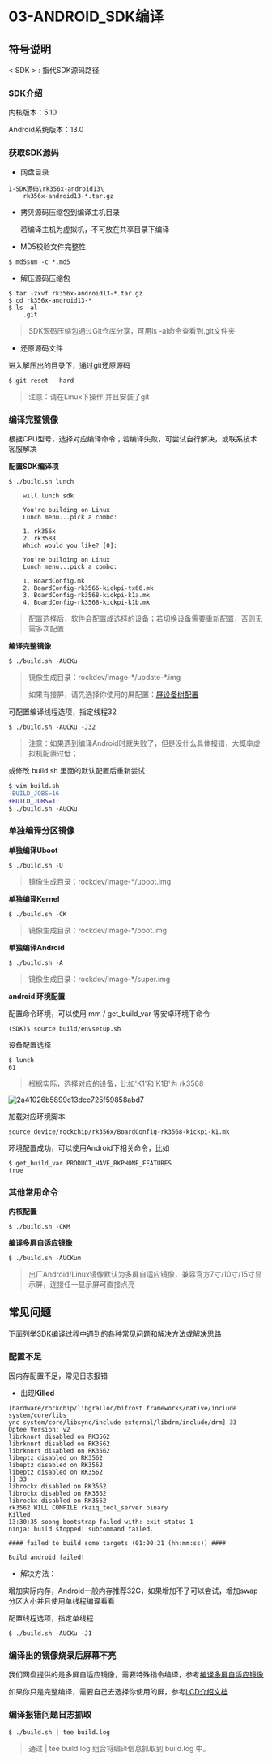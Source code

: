 # 03-ANDROID_SDK编译

## 符号说明

< SDK > : 指代SDK源码路径



### SDK介绍

内核版本：5.10

Android系统版本：13.0



### 获取SDK源码

* 网盘目录

```
1-SDK源码\rk356x-android13\
	rk356x-android13-*.tar.gz
```



* 拷贝源码压缩包到编译主机目录

  若编译主机为虚拟机，不可放在共享目录下编译



* MD5校验文件完整性

```
$ md5sum -c *.md5
```



* 解压源码压缩包

```
$ tar -zxvf rk356x-android13-*.tar.gz
$ cd rk356x-android13-*
$ ls -al
	.git
```

> SDK源码压缩包通过Git仓库分享，可用ls -al命令查看到.git文件夹



* 还原源码文件

进入解压出的目录下，通过git还原源码

```
$ git reset --hard
```

> 注意：请在Linux下操作 并且安装了git



### 编译完整镜像

根据CPU型号，选择对应编译命令；若编译失败，可尝试自行解决，或联系技术客服解决

**配置SDK编译项**

```
$ ./build.sh lunch

	will lunch sdk

	You're building on Linux
	Lunch menu...pick a combo:

	1. rk356x
	2. rk3588
	Which would you like? [0]:

	You're building on Linux
	Lunch menu...pick a combo:

	1. BoardConfig.mk
	2. BoardConfig-rk3566-kickpi-tx66.mk
	3. BoardConfig-rk3568-kickpi-k1a.mk
	4. BoardConfig-rk3568-kickpi-k1b.mk
```

>配置选择后，软件会配置成选择的设备；若切换设备需要重新配置，否则无需多次配置



**编译完整镜像**

```
$ ./build.sh -AUCKu
```

> 镜像生成目录：rockdev/Image-*/update-\*.img
>
> 如果有接屏，请先选择你使用的屏配置：[屏设备树配置](..\05-外设驱动\LCD.md#LCDDriver) 



可配置编译线程选项，指定线程32

```
$ ./build.sh -AUCKu -J32
```

> 注意：如果遇到编译Android时就失败了，但是没什么具体报错，大概率虚拟机配置过低；

或修改 build.sh 里面的默认配置后重新尝试

```diff
$ vim build.sh
-BUILD_JOBS=16
+BUILD_JOBS=1
$ ./build.sh -AUCKu
```



### 单独编译分区镜像

**单独编译Uboot**

```
$ ./build.sh -U
```

> 镜像生成目录：rockdev/Image-\*/uboot.img



**单独编译Kernel**

```
$ ./build.sh -CK
```

> 镜像生成目录：rockdev/Image-\*/boot.img



**单独编译Android**

```
$ ./build.sh -A
```

> 镜像生成目录：rockdev/Image-\*/super.img



**android 环境配置**

配置命令环境，可以使用 mm / get_build_var 等安卓环境下命令

```shell
(SDK)$ source build/envsetup.sh
```

设备配置选择

```
$ lunch
61
```

> 根据实际，选择对应的设备，比如'K1'和'K1B'为 rk3568

![2a41026b5899c13dcc725f59858abd7](http://tanzhtanzh.oss-cn-shenzhen.aliyuncs.com/img/2a41026b5899c13dcc725f59858abd7.png)

加载对应环境脚本

```
source device/rockchip/rk356x/BoardConfig-rk3568-kickpi-k1.mk 
```

环境配置成功，可以使用Android下相关命令，比如

```
$ get_build_var PRODUCT_HAVE_RKPHONE_FEATURES
true
```



### 其他常用命令

**内核配置**

```
$ ./build.sh -CKM
```

**编译多屏自适应镜像**<a id='multi'> </a>

```
$ ./build.sh -AUCKum
```

> 出厂Android/Linux镜像默认为多屏自适应镜像，兼容官方7寸/10寸/15寸显示屏，连接任一显示屏可直接点亮



## 常见问题

下面列举SDK编译过程中遇到的各种常见问题和解决方法或解决思路

### 配置不足

因内存配置不足，常见日志报错

* 出现**Killed** 

```
[hardware/rockchip/libgralloc/bifrost frameworks/native/include system/core/libs
ync system/core/libsync/include external/libdrm/include/drm] 33
Optee Version: v2
librknnrt disabled on RK3562
librknnrt disabled on RK3562
librknnrt disabled on RK3562
libeptz disabled on RK3562
libeptz disabled on RK3562
libeptz disabled on RK3562
[] 33
librockx disabled on RK3562
librockx disabled on RK3562
librockx disabled on RK3562
rk3562 WILL COMPILE rkaiq_tool_server binary
Killed
13:30:35 soong bootstrap failed with: exit status 1
ninja: build stopped: subcommand failed.

#### failed to build some targets (01:00:21 (hh:mm:ss)) ####

Build android failed!
```

* 解决方法：

增加实际内存，Android一般内存推荐32G，如果增加不了可以尝试，增加swap分区大小并且使用单线程编译看看

配置线程选项，指定单线程

```
$ ./build.sh -AUCKu -J1
```



### 编译出的镜像烧录后屏幕不亮

我们网盘提供的是多屏自适应镜像，需要特殊指令编译，参考[编译多屏自适应镜像](#multi)

如果你只是完整编译，需要自己去选择你使用的屏，参考[LCD介绍文档](../05-外设驱动/LCD.md#LCDDriver)



### 编译报错问题日志抓取

```
$ ./build.sh | tee build.log
```

> 通过 | tee build.log 组合将编译信息抓取到 build.log 中。

